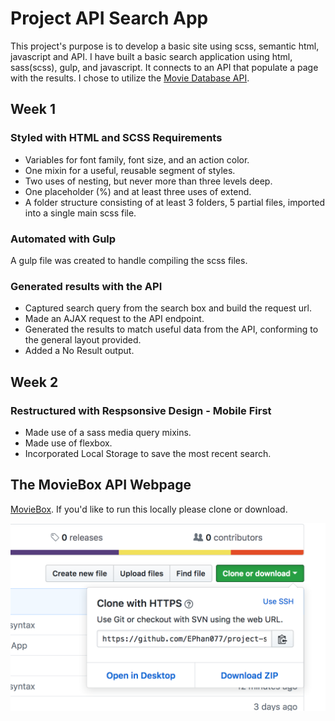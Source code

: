 # Project API Search App

This project's purpose is to develop a basic site using scss, semantic html, javascript and API. I have built a basic search application using html, sass(scss), gulp, and javascript. It connects to an API that populate a page with the results. I chose to utilize the [Movie Database API](https://developers.themoviedb.org/3/getting-started/introduction).

## Week 1

### Styled with HTML and SCSS Requirements

* Variables for font family, font size, and an action color.
* One mixin for a useful, reusable segment of styles.
* Two uses of nesting, but never more than three levels deep.
* One placeholder (%) and at least three uses of extend.
* A folder structure consisting of at least 3 folders, 5 partial files, imported into a single main scss file.

### Automated with Gulp

A gulp file was created to handle compiling the scss files.

### Generated results with the API

* Captured search query from the search box and build the request url.
* Made an AJAX request to the API endpoint.
* Generated the results to match useful data from the API, conforming to the general layout provided.
* Added a No Result output.

## Week 2

### Restructured with Respsonsive Design - Mobile First

* Made use of a sass media query mixins.
* Made use of flexbox.
* Incorporated Local Storage to save the most recent search.

## The MovieBox API Webpage

[MovieBox](https://ephan077.github.io/project-setup-API-search-app/). If you'd like to run this locally please clone or download.

![Screenshot of image clone](img/clone.png)